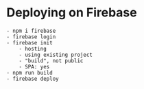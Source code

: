 # Deploying on Firebase

    - npm i firebase
    - firebase login
    - firebase init
        - hosting
        - using existing project
        - "build", not public
        - SPA: yes
    - npm run build
    - firebase deploy
